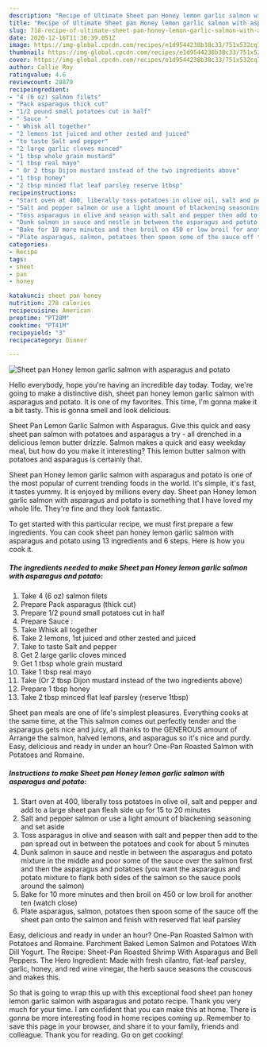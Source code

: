 ```yaml
---
description: "Recipe of Ultimate Sheet pan Honey lemon garlic salmon with asparagus and potato"
title: "Recipe of Ultimate Sheet pan Honey lemon garlic salmon with asparagus and potato"
slug: 718-recipe-of-ultimate-sheet-pan-honey-lemon-garlic-salmon-with-asparagus-and-potato
date: 2020-12-16T11:30:39.051Z
image: https://img-global.cpcdn.com/recipes/e1d9544238b38c33/751x532cq70/sheet-pan-honey-lemon-garlic-salmon-with-asparagus-and-potato-recipe-main-photo.jpg
thumbnail: https://img-global.cpcdn.com/recipes/e1d9544238b38c33/751x532cq70/sheet-pan-honey-lemon-garlic-salmon-with-asparagus-and-potato-recipe-main-photo.jpg
cover: https://img-global.cpcdn.com/recipes/e1d9544238b38c33/751x532cq70/sheet-pan-honey-lemon-garlic-salmon-with-asparagus-and-potato-recipe-main-photo.jpg
author: Callie Roy
ratingvalue: 4.6
reviewcount: 28879
recipeingredient:
- "4 (6 oz) salmon filets"
- "Pack asparagus thick cut"
- "1/2 pound small potatoes cut in half"
- " Sauce "
- " Whisk all together"
- "2 lemons 1st juiced and other zested and juiced"
- "to taste Salt and pepper"
- "2 large garlic cloves minced"
- "1 tbsp whole grain mustard"
- "1 tbsp real mayo"
- " Or 2 tbsp Dijon mustard instead of the two ingredients above"
- "1 tbsp honey"
- "2 tbsp minced flat leaf parsley reserve 1tbsp"
recipeinstructions:
- "Start oven at 400, liberally toss potatoes in olive oil, salt and pepper and add to a large sheet pan flesh side up for 15 to 20 minutes"
- "Salt and pepper salmon or use a light amount of blackening seasoning and set aside"
- "Toss asparagus in olive and season with salt and pepper then add to the pan spread out in between the potatoes and cook for about 5 minutes"
- "Dunk salmon in sauce and nestle in between the asparagus and potato mixture in the middle and poor some of the sauce over the salmon first and then the asparagus and potatoes (you want the asparagus and potato mixture to flank both sides of the salmon so the sauce pools around the salmon)"
- "Bake for 10 more minutes and then broil on 450 or low broil for another ten (watch close)"
- "Plate asparagus, salmon, potatoes then spoon some of the sauce off the sheet pan onto the salmon and finish with reserved flat leaf parsley"
categories:
- Recipe
tags:
- sheet
- pan
- honey

katakunci: sheet pan honey 
nutrition: 278 calories
recipecuisine: American
preptime: "PT28M"
cooktime: "PT41M"
recipeyield: "3"
recipecategory: Dinner

---
```



![Sheet pan Honey lemon garlic salmon with asparagus and potato](https://img-global.cpcdn.com/recipes/e1d9544238b38c33/751x532cq70/sheet-pan-honey-lemon-garlic-salmon-with-asparagus-and-potato-recipe-main-photo.jpg)

Hello everybody, hope you're having an incredible day today. Today, we're going to make a distinctive dish, sheet pan honey lemon garlic salmon with asparagus and potato. It is one of my favorites. This time, I'm gonna make it a bit tasty. This is gonna smell and look delicious.

Sheet Pan Lemon Garlic Salmon with Asparagus. Give this quick and easy sheet pan salmon with potatoes and asparagus a try - all drenched in a delicious lemon butter drizzle. Salmon makes a quick and easy weekday meal, but how do you make it interesting? This lemon butter salmon with potatoes and asparagus is certainly that.

Sheet pan Honey lemon garlic salmon with asparagus and potato is one of the most popular of current trending foods in the world. It's simple, it's fast, it tastes yummy. It is enjoyed by millions every day. Sheet pan Honey lemon garlic salmon with asparagus and potato is something that I have loved my whole life. They're fine and they look fantastic.


To get started with this particular recipe, we must first prepare a few ingredients. You can cook sheet pan honey lemon garlic salmon with asparagus and potato using 13 ingredients and 6 steps. Here is how you cook it.

<!--inarticleads1-->

##### The ingredients needed to make Sheet pan Honey lemon garlic salmon with asparagus and potato:

1. Take 4 (6 oz) salmon filets
1. Prepare Pack asparagus (thick cut)
1. Prepare 1/2 pound small potatoes cut in half
1. Prepare  Sauce :
1. Take  Whisk all together
1. Take 2 lemons, 1st juiced and other zested and juiced
1. Take to taste Salt and pepper
1. Get 2 large garlic cloves minced
1. Get 1 tbsp whole grain mustard
1. Take 1 tbsp real mayo
1. Take  (Or 2 tbsp Dijon mustard instead of the two ingredients above)
1. Prepare 1 tbsp honey
1. Take 2 tbsp minced flat leaf parsley (reserve 1tbsp)


Sheet pan meals are one of life&#39;s simplest pleasures. Everything cooks at the same time, at the This salmon comes out perfectly tender and the asparagus gets nice and juicy, all thanks to the GENEROUS amount of Arrange the salmon, halved lemons, and asparagus so it&#39;s nice and purdy. Easy, delicious and ready in under an hour? One-Pan Roasted Salmon with Potatoes and Romaine. 

<!--inarticleads2-->

##### Instructions to make Sheet pan Honey lemon garlic salmon with asparagus and potato:

1. Start oven at 400, liberally toss potatoes in olive oil, salt and pepper and add to a large sheet pan flesh side up for 15 to 20 minutes
1. Salt and pepper salmon or use a light amount of blackening seasoning and set aside
1. Toss asparagus in olive and season with salt and pepper then add to the pan spread out in between the potatoes and cook for about 5 minutes
1. Dunk salmon in sauce and nestle in between the asparagus and potato mixture in the middle and poor some of the sauce over the salmon first and then the asparagus and potatoes (you want the asparagus and potato mixture to flank both sides of the salmon so the sauce pools around the salmon)
1. Bake for 10 more minutes and then broil on 450 or low broil for another ten (watch close)
1. Plate asparagus, salmon, potatoes then spoon some of the sauce off the sheet pan onto the salmon and finish with reserved flat leaf parsley


Easy, delicious and ready in under an hour? One-Pan Roasted Salmon with Potatoes and Romaine. Parchment Baked Lemon Salmon and Potatoes With Dill Yogurt. The Recipe: Sheet-Pan Roasted Shrimp With Asparagus and Bell Peppers. The Hero Ingredient: Made with fresh cilantro, flat-leaf parsley, garlic, honey, and red wine vinegar, the herb sauce seasons the couscous and makes this. 

So that is going to wrap this up with this exceptional food sheet pan honey lemon garlic salmon with asparagus and potato recipe. Thank you very much for your time. I am confident that you can make this at home. There is gonna be more interesting food in home recipes coming up. Remember to save this page in your browser, and share it to your family, friends and colleague. Thank you for reading. Go on get cooking!

